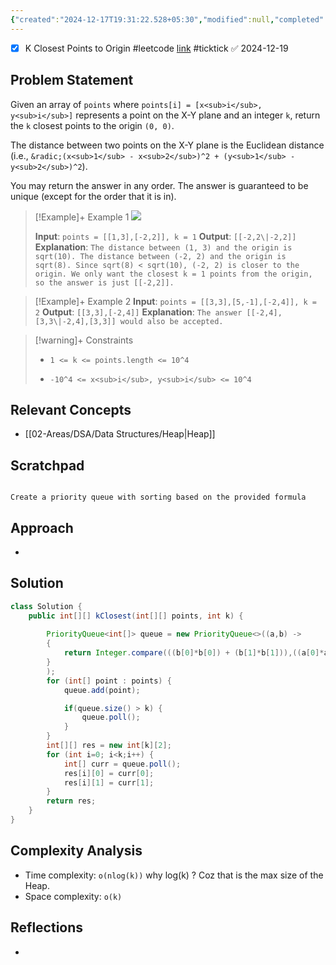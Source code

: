 ```yaml
---
{"created":"2024-12-17T19:31:22.528+05:30","modified":null,"completed":true,"redo":false,"Perfect":true,"Description":"Sort it smartly","leetcode-index":973,"link":"https://leetcode.com/problems/k-closest-points-to-origin","difficulty":"Medium","tags":["leetcode/array","leetcode/math","leetcode/divide-and-conquer","leetcode/geometry","leetcode/sorting","leetcode/heap-priority-queue","leetcode/quickselect","programming/practice"],"publish":true,"PassFrontmatter":true,"updated":"2024-12-26T09:37:58.251+05:30"}
---
```



- [x] K Closest Points to Origin #leetcode  [link](https://ticktick.com/webapp/#p/674f4562ebbe1a00000002b9/tasks/67618600055b7119d43d4091) #ticktick   ✅ 2024-12-19

## Problem Statement
Given an array of `points` where `points[i] = [x<sub>i</sub>, y<sub>i</sub>]` represents a point on the X-Y plane and an integer `k`, return the `k` closest points to the origin `(0, 0)`.

The distance between two points on the X-Y plane is the Euclidean distance (i.e., `&radic;(x<sub>1</sub> - x<sub>2</sub>)^2 + (y<sub>1</sub> - y<sub>2</sub>)^2`).

You may return the answer in any order. The answer is guaranteed to be unique (except for the order that it is in).

 

>[!Example]+ Example 1
>![](https://assets.leetcode.com/uploads/2021/03/03/closestplane1.jpg)
>
>**Input**: `points = [[1,3],[-2,2]], k = 1`
>**Output**: `[[-2,2\|-2,2]]`
>**Explanation**: `The distance between (1, 3) and the origin is sqrt(10).
>The distance between (-2, 2) and the origin is sqrt(8).
>Since sqrt(8) < sqrt(10), (-2, 2) is closer to the origin.
>We only want the closest k = 1 points from the origin, so the answer is just [[-2,2]].
>`

>[!Example]+ Example 2
>**Input**: `points = [[3,3],[5,-1],[-2,4]], k = 2`
>**Output**: `[[3,3],[-2,4]]`
>**Explanation**: `The answer [[-2,4],[3,3\|-2,4],[3,3]] would also be accepted.
>`

>[!warning]+ Constraints
>- `1 <= k <= points.length <= 10^4`
>
>- `-10^4 <= x<sub>i</sub>, y<sub>i</sub> <= 10^4`

## Relevant Concepts
- [[02-Areas/DSA/Data Structures/Heap\|Heap]]
## Scratchpad
```

Create a priority queue with sorting based on the provided formula 

```
## Approach
- 
## Solution
```Java
class Solution {
    public int[][] kClosest(int[][] points, int k) {
        
        PriorityQueue<int[]> queue = new PriorityQueue<>((a,b) -> 
        {
            return Integer.compare(((b[0]*b[0]) + (b[1]*b[1])),((a[0]*a[0]) + (a[1]*a[1])));
        }
        );
        for (int[] point : points) {
            queue.add(point);

            if(queue.size() > k) {
                queue.poll();
            }
        }
        int[][] res = new int[k][2];
        for (int i=0; i<k;i++) {
            int[] curr = queue.poll();
            res[i][0] = curr[0];
            res[i][1] = curr[1];
        }
        return res;
    }
}
```

## Complexity Analysis
- Time complexity: `o(nlog(k))` why log(k) ? Coz that is the max size of the Heap. 
- Space complexity: `o(k)`

## Reflections
- 
